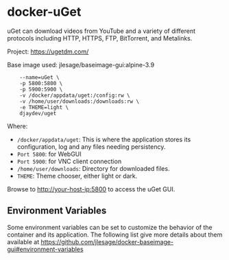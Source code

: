 # docker-uGet

uGet can download videos from YouTube and a variety of different protocols including HTTP, HTTPS, FTP, BitTorrent, and Metalinks.

Project: <https://ugetdm.com/>

Base image used: jlesage/baseimage-gui:alpine-3.9

```docker run -d \
    --name=uGet \
    -p 5800:5800 \
    -p 5900:5900 \
    -v /docker/appdata/uget:/config:rw \
    -v /home/user/downloads:/downloads:rw \
    -e THEME=light \
    djaydev/uget
```

Where:

- `/docker/appdata/uget`: This is where the application stores its configuration, log and any files needing persistency.
- `Port 5800`: for WebGUI
- `Port 5900`: for VNC client connection
- `/home/user/downloads`: Directory for downloaded files.
- `THEME`: Theme chooser, either light or dark.

Browse to <http://your-host-ip:5800> to access the uGet GUI.

## Environment Variables

Some environment variables can be set to customize the behavior of the container and its application. The following list give more details about them available at <https://github.com/jlesage/docker-baseimage-gui#environment-variables>
